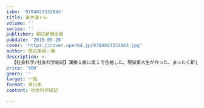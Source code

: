 ```yaml
---
isbn: '9784023332843'
title: 東大漢トレ
volume: ''
series: ''
publisher: 朝日新聞出版
pubdate: '2019-05-20'
cover: 'https://cover.openbd.jp/9784023332843.jpg'
author: 間辺美樹／著
description: >-
  【社会科学/社会科学総記】漢検１級に高１で合格した、現役東大生が作った、まったく新しい漢字クイズ。「熟語すり替えリレー」や「いんちき熟語を探せ」というクイズに答えるだけで、「知的な語彙」がぐんぐん増える。もの忘れや認知症予防・脳トレにも最適！
price: '900'
genre: ''
target: 一般
format: 単行本
content: 社会科学総記

---
```

